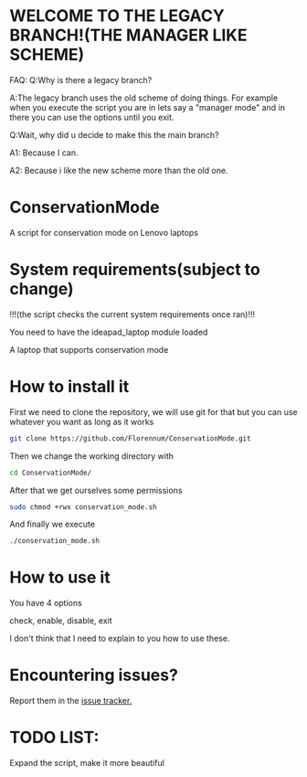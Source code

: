 # WELCOME TO THE LEGACY BRANCH!(THE MANAGER LIKE SCHEME)
FAQ:
Q:Why is there a legacy branch?

A:The legacy branch uses the old scheme of doing things. For example when you execute the script you are in lets say a "manager mode" and in there you can use the options until you exit.


Q:Wait, why did u decide to make this the main branch?

A1: Because I can.

A2: Because i like the new scheme more than the old one.

# ConservationMode
A script for conservation mode on Lenovo laptops

# System requirements(subject to change)
!!!(the script checks the current system requirements once ran)!!!

You need to have the ideapad_laptop module loaded

A laptop that supports conservation mode


# How to install it
First we need to clone the repository, we will use git for that but you can use whatever you want as long as it works
```sh
git clone https://github.com/Florennum/ConservationMode.git
```
Then we change the working directory with
```sh
cd ConservationMode/
```
After that we get ourselves some permissions
```sh
sudo chmod +rwx conservation_mode.sh
```
And finally we execute
```sh
./conservation_mode.sh
```

# How to use it
You have 4 options

check, enable, disable, exit

I don't think that I need to explain to you how to use these.

# Encountering issues?
Report them in the [issue tracker.](https://github.com/Florennum/ConservationMode/issues)

# TODO LIST:
Expand the script, make it more beautiful
